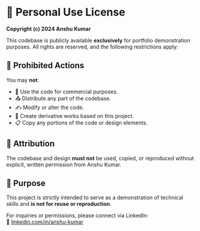# 📜 Personal Use License  

**Copyright (c) 2024 Anshu Kumar**  

This codebase is publicly available **exclusively** for portfolio demonstration purposes. All rights are reserved, and the following restrictions apply:  

## 🚫 **Prohibited Actions**  
You may **not**:  
- 💼 Use the code for commercial purposes.  
- 📤 Distribute any part of the codebase.  
- ✍️ Modify or alter the code.  
- 🔄 Create derivative works based on this project.  
- 📋 Copy any portions of the code or design elements.  

## 📝 **Attribution**  
The codebase and design **must not** be used, copied, or reproduced without explicit, written permission from Anshu Kumar.  

## 🎯 **Purpose**  
This project is strictly intended to serve as a demonstration of technical skills and **is not for reuse or reproduction**.  

For inquiries or permissions, please connect via LinkedIn:  
🔗 [linkedin.com/in/anshu-kumar](https://linkedin.com/in/anxhukumar)  
